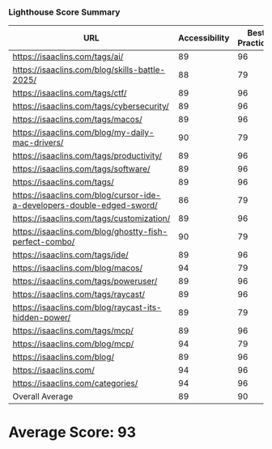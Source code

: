 ### Lighthouse Score Summary
| URL | Accessibility | Best Practices | Performance | SEO |
|-----|---------------|----------------|-------------|-----|
| https://isaaclins.com/tags/ai/ | 89 | 96 | 85 | 90 |
| https://isaaclins.com/blog/skills-battle-2025/ | 88 | 79 | 99 | 100 |
| https://isaaclins.com/tags/ctf/ | 89 | 96 | 100 | 90 |
| https://isaaclins.com/tags/cybersecurity/ | 89 | 96 | 100 | 90 |
| https://isaaclins.com/tags/macos/ | 89 | 96 | 100 | 90 |
| https://isaaclins.com/blog/my-daily-mac-drivers/ | 90 | 79 | 99 | 100 |
| https://isaaclins.com/tags/productivity/ | 89 | 96 | 100 | 90 |
| https://isaaclins.com/tags/software/ | 89 | 96 | 100 | 90 |
| https://isaaclins.com/tags/ | 89 | 96 | 100 | 90 |
| https://isaaclins.com/blog/cursor-ide-a-developers-double-edged-sword/ | 86 | 79 | 100 | 100 |
| https://isaaclins.com/tags/customization/ | 89 | 96 | 100 | 90 |
| https://isaaclins.com/blog/ghostty-fish-perfect-combo/ | 90 | 79 | 100 | 100 |
| https://isaaclins.com/tags/ide/ | 89 | 96 | 100 | 90 |
| https://isaaclins.com/blog/macos/ | 94 | 79 | 100 | 100 |
| https://isaaclins.com/tags/poweruser/ | 89 | 96 | 100 | 90 |
| https://isaaclins.com/tags/raycast/ | 89 | 96 | 100 | 90 |
| https://isaaclins.com/blog/raycast-its-hidden-power/ | 89 | 79 | 100 | 100 |
| https://isaaclins.com/tags/mcp/ | 89 | 96 | 100 | 90 |
| https://isaaclins.com/blog/mcp/ | 94 | 79 | 100 | 100 |
| https://isaaclins.com/blog/ | 89 | 96 | 100 | 90 |
| https://isaaclins.com/ | 94 | 96 | 100 | 80 |
| https://isaaclins.com/categories/ | 94 | 96 | 100 | 90 |
| Overall Average | 89 | 90 | 99 | 92 |

# Average Score: 93

